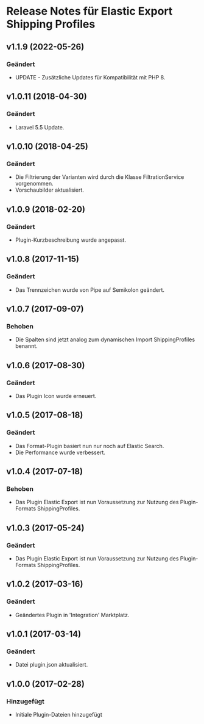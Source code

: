 # Release Notes für Elastic Export Shipping Profiles

## v1.1.9 (2022-05-26)

### Geändert
- UPDATE - Zusätzliche Updates für Kompatibilität mit PHP 8.

## v1.0.11 (2018-04-30)

### Geändert
- Laravel 5.5 Update.

## v1.0.10 (2018-04-25)

### Geändert
- Die Filtrierung der Varianten wird durch die Klasse FiltrationService vorgenommen.
- Vorschaubilder aktualisiert.

## v1.0.9 (2018-02-20)

### Geändert
- Plugin-Kurzbeschreibung wurde angepasst.

## v1.0.8 (2017-11-15)

### Geändert
- Das Trennzeichen wurde von Pipe auf Semikolon geändert.

## v1.0.7 (2017-09-07)

### Behoben
- Die Spalten sind jetzt analog zum dynamischen Import ShippingProfiles benannt.

## v1.0.6 (2017-08-30)

### Geändert
- Das Plugin Icon wurde erneuert.

## v1.0.5 (2017-08-18)

### Geändert
- Das Format-Plugin basiert nun nur noch auf Elastic Search.
- Die Performance wurde verbessert.

## v1.0.4 (2017-07-18)

### Behoben
- Das Plugin Elastic Export ist nun Voraussetzung zur Nutzung des Plugin-Formats ShippingProfiles.

## v1.0.3 (2017-05-24)

### Geändert
- Das Plugin Elastic Export ist nun Voraussetzung zur Nutzung des Plugin-Formats ShippingProfiles.

## v1.0.2 (2017-03-16)

### Geändert
- Geändertes Plugin in 'Integration' Marktplatz.

## v1.0.1 (2017-03-14)

### Geändert
- Datei plugin.json aktualisiert.

## v1.0.0 (2017-02-28)

### Hinzugefügt
- Initiale Plugin-Dateien hinzugefügt

